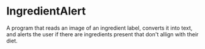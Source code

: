 # IngredientAlert
A program that reads an image of an ingredient label, converts it into text, and alerts the user if there are ingredients present that don't allign with their diet.
